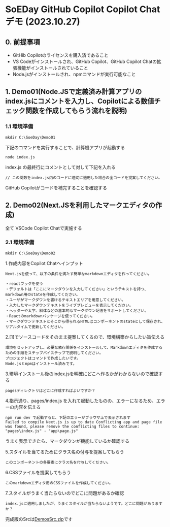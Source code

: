 # SoEDay GitHub Copilot Copilot Chat デモ (2023.10.27)

## 0. 前提事項
- GitHib Copilotのライセンスを購入済であること
- VS Codeがインストールされ、GitHub Copilot、GitHub Copilot Chatの拡張機能がインストールされていること
- Node.jsがインストールされ、npmコマンドが実行可能なこと

## 1. Demo01(Node.JSで定義済み計算アプリのindex.jsにコメントを入力し、Copilotによる数値チェック関数を作成してもらう流れを説明)

### 1.1 環境準備
``` :shell
mkdir C:\SoeDay\Demo01
```

下記のコマンドを実行することで、計算機アプリが起動する

```:shell
node index.js
```

index.js の最終行にコメントとして対して下記を入れる
```
// この関数をindex.js内のコードに適切に適用した場合の全コードを提案してください。
```

GitHub Copilotがコードを補完することを確認する

## 2. Demo02(Next.JSを利用したマークエディタの作成)
全て VSCode Copilot Chatで実施する

### 2.1 環境準備
``` :shell
mkdir C:\SoeDay\Demo02
```

1.作成内容をCopilot Chatへインプット
```:prompt
Next.jsを使って、以下の条件を満たす簡単なmarkdownエディタを作ってください。

・reactフックを使う
・デフォルトは「ここにマークダウンを入力してください」というテキストを持つ、markdown用のstateを作成してください。
・ユーザがマークダウンを書けるテキストエリアを用意してください。
・入力したマークダウンテキストをライブプレビューを表示してください。
・ヘッダーや太字、斜体などの基本的なマークダウン記法をサポートしてください。
・Reactのmarkdownパッケージを使ってください。
・マークダウンテキストとそこから得られるHTMLはコンポーネントのstateとして保存され、リアルタイムで更新してください。
```

2.[1]でソースコードをそのまま提案してくるので、環境構築からしたい旨伝える
```:prompt
環境をセットアップし、必要な依存関係をインストールして、Markdownエディタを作成するための手順をステップバイステップで説明してください。
プロジェクトはコマンドで作成したいです。
Node.jsとnpmはインストール済みです。
```

3.環境インストール後のindex.jsを明確にどこへ作るかがわからないので確認する
```:prompt
pagesディレクトリはどこに作成すればよいですか？
```

4.指示通り、pages/index.js を入れて起動したものの、エラーになるため、エラーの内容を伝える
```:prompt
npm run dev で起動すると、下記のエラーがブラウザ上で表示されます
Failed to compile Next.js is up to date Conflicting app and page file was found, please remove the conflicting files to continue: "pages\index.js" - "app\page.js"
```

うまく表示できたら、マークダウンが機能しているか確認する

5.スタイルを当てるためにクラス名の付与を提案してもらう
```:prompt
このコンポーネントの各要素にクラス名を付与してください。
```

6.CSSファイルを提案してもらう
```:prompt
このmarkdownエディタ用のCSSファイルを作成してください。
```

7.スタイルがうまく当たらないのでどこに問題があるか確認
```:prompt
index.jsに適用しましたが、うまくスタイルが当たらないようです。どこに問題がありますか？
```

完成版のSrcは[DemosSrc.zip](URL "https://github.com/yutaka-art/20231027_githubcopilot_demonstration/raw/main/DemosSrc.zip")です